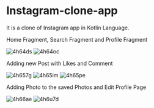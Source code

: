 # Instagram-clone-app
It is a clone of Instagram app in Kotlin Language. 

  Home Fragment, Search Fragment and Profile Fragment



![4h64ds](https://user-images.githubusercontent.com/51445048/94983629-45263d80-0562-11eb-8e46-58a2acf152bf.gif)   ![4h64oc](https://user-images.githubusercontent.com/51445048/94983649-756ddc00-0562-11eb-9a91-427859ab6c9d.gif)




Adding new Post with Likes and Comment



![4h657g](https://user-images.githubusercontent.com/51445048/94983735-4d32ad00-0563-11eb-92fc-ec2ac51f8930.gif)     ![4h65im](https://user-images.githubusercontent.com/51445048/94983824-ecf03b00-0563-11eb-9963-05c2607922fb.gif)     ![4h65pe](https://user-images.githubusercontent.com/51445048/94983913-583a0d00-0564-11eb-8a48-6e782772ee1e.gif)








Adding Photo to the saved Photos and Edit Profile Page







![4h66ae](https://user-images.githubusercontent.com/51445048/94984068-c7643100-0565-11eb-8dbd-7d7521624979.gif)    ![4h6u7d](https://user-images.githubusercontent.com/51445048/94991592-d10b8a00-05a1-11eb-89b2-a94eb55b4096.gif)
